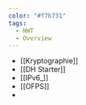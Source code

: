 ```yaml
---
color: "#f7b731"
tags:
  - NWT
  - Overview
---
```

- [[Kryptographie]]
- [[DH Starter]]
-  [[IPv6_]]
- [[OFPS]]
- 

